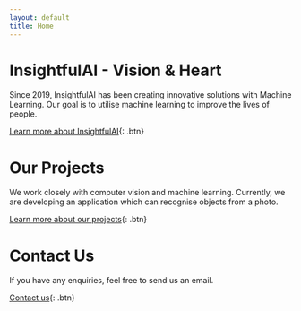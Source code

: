 ```yaml
---
layout: default
title: Home
---
```


# InsightfulAI - Vision & Heart

Since 2019, InsightfulAI has been creating innovative solutions with Machine Learning. Our goal is to utilise machine learning to improve the lives of people.

[Learn more about InsightfulAI](./about.html){: .btn}

# Our Projects

We work closely with computer vision and machine learning. Currently, we are developing an application which can recognise objects from a photo.

[Learn more about our projects](./projects.html){: .btn}

# Contact Us
If you have any enquiries, feel free to send us an email.

[Contact us](./contacts.html){: .btn}